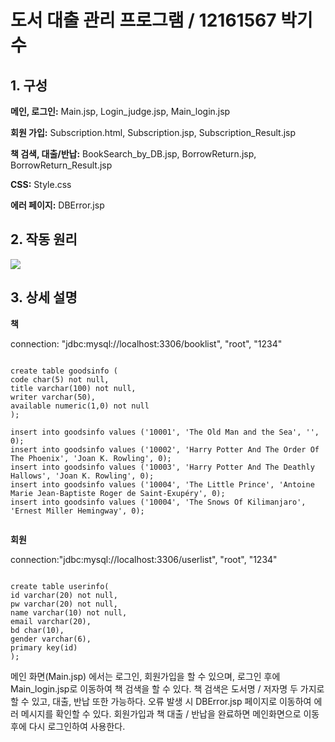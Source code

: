 # 도서 대출 관리 프로그램 / 12161567 박기수

<h2>1.	구성</h2>

**메인, 로그인:** Main.jsp, Login_judge.jsp, Main_login.jsp

**회원 가입:** Subscription.html, Subscription.jsp, Subscription_Result.jsp

**책 검색, 대출/반납:** BookSearch_by_DB.jsp, BorrowReturn.jsp, BorrowReturn_Result.jsp

**CSS:** Style.css   

**에러 페이지:** DBError.jsp


<h2>2.	작동 원리</h2>
 <img src="https://user-images.githubusercontent.com/54628612/83882177-b274be00-a77c-11ea-9253-4ceae9de23ef.png"></img>
 
<h2>3.	상세 설명</h2>

**책** 

connection: "jdbc:mysql://localhost:3306/booklist", "root", "1234"

<pre><code>
create table goodsinfo (
code char(5) not null,
title varchar(100) not null,
writer varchar(50),
available numeric(1,0) not null
);
 
insert into goodsinfo values ('10001', 'The Old Man and the Sea', '', 0);
insert into goodsinfo values ('10002', 'Harry Potter And The Order Of The Phoenix', 'Joan K. Rowling', 0);
insert into goodsinfo values ('10003', 'Harry Potter And The Deathly Hallows', 'Joan K. Rowling', 0);
insert into goodsinfo values ('10004', 'The Little Prince', 'Antoine Marie Jean-Baptiste Roger de Saint-Exupéry', 0);
insert into goodsinfo values ('10004', 'The Snows Of Kilimanjaro', 'Ernest Miller Hemingway', 0);

</code></pre>
**회원**

connection:"jdbc:mysql://localhost:3306/userlist", "root", "1234"
<pre><code>
create table userinfo(
id varchar(20) not null,
pw varchar(20) not null,
name varchar(10) not null,
email varchar(20),
bd char(10),
gender varchar(6),
primary key(id)
);
</code></pre>
메인 화면(Main.jsp) 에서는 로그인, 회원가입을 할 수 있으며, 로그인 후에 Main_login.jsp로 이동하여 책 검색을 할 수 있다. 책 검색은 도서명 / 저자명 두 가지로 할 수 있고, 대출, 반납 또한 가능하다. 오류 발생 시 DBError.jsp 페이지로 이동하여 에러 메시지를 확인할 수 있다. 회원가입과 책 대출 / 반납을 완료하면 메인화면으로 이동 후에 다시 로그인하여 사용한다.

